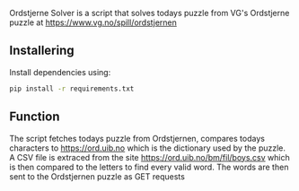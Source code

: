 Ordstjerne Solver is a script that solves todays puzzle from VG's Ordstjerne puzzle at https://www.vg.no/spill/ordstjernen

## Installering
Install dependencies using:

``` sh
pip install -r requirements.txt
```

## Function
The script fetches todays puzzle from Ordstjernen, compares todays characters to https://ord.uib.no which is the dictionary used by the puzzle.
A CSV file is extraced from the site https://ord.uib.no/bm/fil/boys.csv which is then compared to the letters to find every valid word.
The words are then sent to the Ordstjernen puzzle as GET requests
